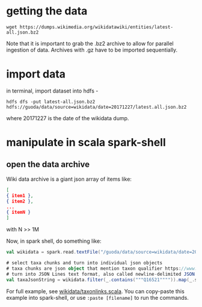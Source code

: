 

# getting the data

```
wget https://dumps.wikimedia.org/wikidatawiki/entities/latest-all.json.bz2
```

Note that it is important to grab the .bz2 archive to allow for parallel ingestion of data. Archives with .gz have to be imported sequentially. 

# import data

in terminal, import dataset into hdfs -
```
hdfs dfs -put latest-all.json.bz2 hdfs://guoda/data/source=wikidata/date=20171227/latest.all.json.bz2
```

where 20171227 is the date of the wikidata dump. 

# manipulate in scala spark-shell

## open the data archive

Wiki data archive is a giant json array of items like:

```json
[
{ item1 },
{ item2 },
...
{ itemN }
]
```

with N >> 1M

Now, in spark shell, do something like:
```scala
val wikidata = spark.read.textFile("/guoda/data/source=wikidata/date=20171227/latest-all.json.bz2")

# select taxa chunks and turn into individual json objects
# taxa chunks are json object that mention taxon qualifier https://www.wikidata.org/wiki/Q16521
# turn into JSON Lines text format, also called newline-delimited JSON (see http://jsonlines.org/)
val taxaJsonString = wikidata.filter(_.contains("""Q16521"""")).map(_.stripLineEnd.replace(""",$""", ""))
```

For full example, see [wikidata/taxonlinks.scala](https://github.com/bio-guoda/guoda-datasets/blob/master/wikidata/taxonlinks.scala). You can copy-paste this example into spark-shell, or use ```:paste [filename]``` to run the commands. 



